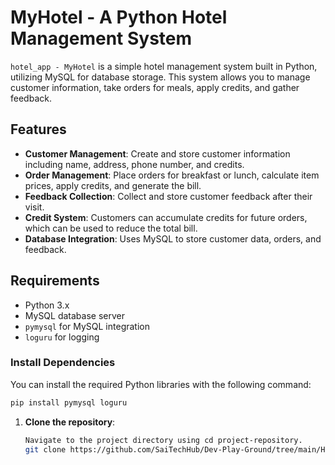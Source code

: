 # MyHotel - A Python Hotel Management System

`hotel_app - MyHotel` is a simple hotel management system built in Python, utilizing MySQL for database storage. This system allows you to manage customer information, take orders for meals, apply credits, and gather feedback.

## Features

- **Customer Management**: Create and store customer information including name, address, phone number, and credits.
- **Order Management**: Place orders for breakfast or lunch, calculate item prices, apply credits, and generate the bill.
- **Feedback Collection**: Collect and store customer feedback after their visit.
- **Credit System**: Customers can accumulate credits for future orders, which can be used to reduce the total bill.
- **Database Integration**: Uses MySQL to store customer data, orders, and feedback.

## Requirements

- Python 3.x
- MySQL database server
- `pymysql` for MySQL integration
- `loguru` for logging

### Install Dependencies

You can install the required Python libraries with the following command:

```bash
pip install pymysql loguru
```

1. **Clone the repository**:
   ```bash
   Navigate to the project directory using cd project-repository.
   git clone https://github.com/SaiTechHub/Dev-Play-Ground/tree/main/Hotel-Management-System-Python-Project
